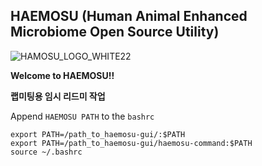 ## HAEMOSU (Human Animal Enhanced Microbiome Open Source Utility)
![HAMOSU_LOGO_WHITE22](https://user-images.githubusercontent.com/97942052/153062244-1533ca18-9430-4d0f-8baa-a6419c19ec86.png)

**Welcome to HAEMOSU!!**

**랩미팅용 임시 리드미 작업**

Append `HAEMOSU PATH` to the `bashrc`
```
export PATH=/path_to_haemosu-gui/:$PATH
export PATH=/path_to_haemosu-gui/haemosu-command:$PATH
source ~/.bashrc
```
